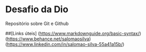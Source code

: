 # Desafio da Dio
Repositório sobre Git e Github

##[Links úteis] 
(https://www.markdownguide.org/basic-syntax/)
(https://www.behance.net/salomaosilva)
(https://www.linkedin.com/in/salomao-silva-55a41a15b/)
